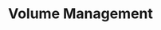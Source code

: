 ---
ee_id: '71'
site: '1'
type: '2'
url: 2011-021-volumemanagement
title: Volume Management
year: '2011'
display_year: '2011'
medium: Ten Vizio 55-inch back lit LCD HDTVs in original packaging
dims: Dimensions variable
pitch: "​Arrangement of flat-screen TV's in boxes. "
ps: ''
live_url: ''
related: ''
youtube: ''
related_code: ''
imgs: volume-management-2011-021-full-database-SC.jpg
subheading: ''
download: ''
add_credit: ''
commission: 'Commissioned by Whitney Museum of American Art, New York, for Cory Arcangel:
  Pro Tools'
layout: things-i-made
---